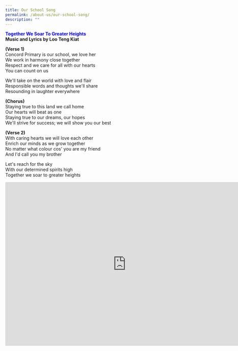 ```yaml
---
title: Our School Song
permalink: /about-us/our-school-song/
description: ""
---
```

<b style="color:#0000FF">Together We Soar To Greater Heights</b>    
**Music and Lyrics by Loo Teng Kiat**

  
 
<b>(Verse 1)</b>   
Concord Primary is our school, we love her   
We work in harmony close together   
Respect and we care for all with our hearts   
You can count on us


We'll take on the world with love and flair   
Responsible words and thoughts we'll share    
Resounding in laughter everywhere


<b>(Chorus)</b>  
Staying true to this land we call home     
Our hearts will beat as one   
Staying true to our dreams, our hopes   
We'll strive for success; we will show you our best

  

<b>(Verse 2)</b>    
With caring hearts we will love each other   
Enrich our minds as we grow together    
No matter what colour cos' you are my friend    
And I'd call you my brother

Let's reach for the sky   
With our determined spirits high    
Together we soar to greater heights

<iframe width="758" height="515" src="https://www.youtube.com/embed/K70nE0WhJqE" title="LAUNCH OF MASCOTS @ CONCORD" frameborder="0" allow="accelerometer; autoplay; clipboard-write; encrypted-media; gyroscope; picture-in-picture" allowfullscreen></iframe>
